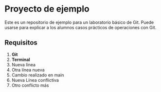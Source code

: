 # Proyecto de ejemplo

Este es un repositorio de ejemplo para un laboratorio básico de Git.
Puede usarse para explicar a los alumnos casos prácticos de operaciones con Git.

## Requisitos

1. **Git**
2. **Terminal**
3. Nueva línea
4. Otra línea nueva
5. Cambio realizado en main
6. Nueva Línea conflictiva
7. Otro conflicto más
